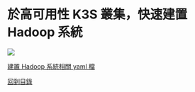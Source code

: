 # 於高可用性 K3S 叢集，快速建置 Hadoop 系統

![](https://i.imgur.com/VA4OMiH.png)

[建置 Hadoop 系統相關 yaml 檔](https://github.com/Roderick-github/cloud-classroom/tree/main/yaml)

[回到目錄](https://github.com/Roderick-github/cloud-classroom)